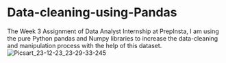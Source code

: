 # Data-cleaning-using-Pandas
The Week 3 Assignment of Data Analyst Internship at PrepInsta, I am using the pure Python pandas and Numpy libraries to increase the data-cleaning and manipulation process with the help of this dataset.
![Picsart_23-12-23_23-29-33-245](https://github.com/rajesh9943/Data_cleaning_and_Manipulation_using_Pandas_and_Numpy/assets/98160008/9ce2c1a8-41cb-4bac-bd8b-b5c5036550cd)
